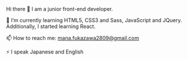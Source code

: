 Hi there 👋
I am a junior front-end developer.

🔭 I’m currently learning HTML5, CSS3 and Sass, JavaScript and JQuery. Additionally, I started learning React.

📫 How to reach me: mana.fukazawa2809@gmail.com

⚡ I speak Japanese and English
